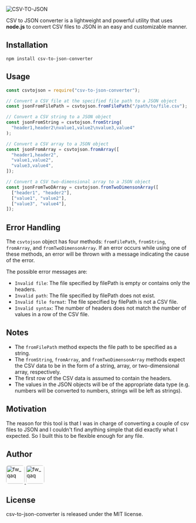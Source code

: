 ![CSV-TO-JSON](https://images.madrasvalley.com/csv-to-json.png)

CSV to JSON converter is a lightweight and powerful utility that uses **node.js** to convert CSV files to JSON in an easy and customizable manner.

## Installation

```
npm install csv-to-json-converter
```

## Usage

```javascript
const csvtojson = require("csv-to-json-converter");

// Convert a CSV file at the specified file path to a JSON object
const jsonFromFilePath = csvtojson.fromFilePath("/path/to/file.csv");

// Convert a CSV string to a JSON object
const jsonFromString = csvtojson.fromString(
  "header1,header2\nvalue1,value2\nvalue3,value4"
);

// Convert a CSV array to a JSON object
const jsonFromArray = csvtojson.fromArray([
  "header1,header2",
  "value1,value2",
  "value3,value4",
]);

// Convert a CSV two-dimensional array to a JSON object
const jsonFromTwoDArray = csvtojson.fromTwoDimensonArray([
  ["header1", "header2"],
  ["value1", "value2"],
  ["value3", "value4"],
]);
```

## Error Handling

The `csvtojson` object has four methods: `fromFilePath`, `fromString`, `fromArray`, and `fromTwoDimensonArray`. If an error occurs while using one of these methods, an error will be thrown with a message indicating the cause of the error.

The possible error messages are:

- `Invalid file`: The file specified by filePath is empty or contains only the headers.
- `Invalid path`: The file specified by filePath does not exist.
- `Invalid file format`: The file specified by filePath is not a CSV file.
- `Invalid syntax`: The number of headers does not match the number of values in a row of the CSV file.

## Notes

- The `fromFilePath` method expects the file path to be specified as a string.
- The `fromString`, `fromArray`, and `fromTwoDimensonArray` methods expect the CSV data to be in the form of a string, array, or two-dimensional array, respectively.
- The first row of the CSV data is assumed to contain the headers.
- The values in the JSON objects will be of the appropriate data type (e.g. numbers will be converted to numbers, strings will be left as strings).

## Motivation

The reason for this tool is that I was in charge of converting a couple of csv files to JSON and I couldn't find anything simple that did exactly what I expected. So I built this to be flexible enough for any file.

## Author

<a href="https://github.com/srihaari" title="Srihari">
  <img src="https://avatars.githubusercontent.com/u/54111662?v=4" style="border-radius: 12%;" width="50;" alt="fw_qaq"/>
</a>
<a href="https://github.com/VishwaiOSDev" title="VishwaiOSDev">
  <img src="https://avatars.githubusercontent.com/u/71421776?v=4"style="border-radius: 12%;" width="50;" alt="fw_qaq"/>
</a>

## License

csv-to-json-converter is released under the MIT license.
